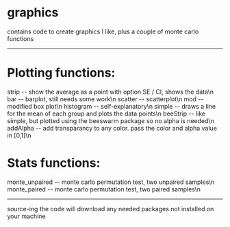 # graphics
contains code to create graphics I like, plus a couple of monte carlo functions

------------

# Plotting functions:
strip -- show the average as a point with option SE / CI, shows the data\n
bar -- barplot, still needs some work\n
scatter -- scatterplot\n
mod -- modified box plot\n
histogram -- self-explanatory\n
simple -- draws a line for the mean of each group and plots the data points\n
beeStrip -- like simple, but plotted using the beeswarm package so no alpha is needed\n
addAlpha -- add transparancy to any color. pass the color and alpha value in [0,1]\n

# Stats functions:
monte_unpaired -- monte carlo permutation test, two unpaired samples\n
monte_paired -- monte carlo permutation test, two paired samples\n

------------------

source-ing the code will download any needed packages not installed on your machine

